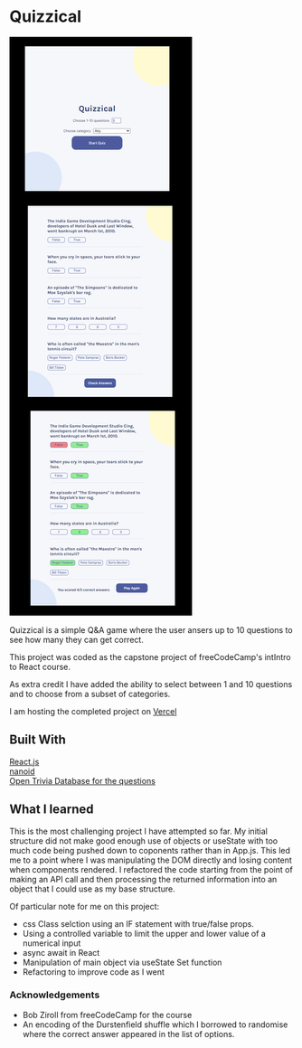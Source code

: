 # Quizzical

![](./screenshot_start.png)

Quizzical is a simple Q&A game where the user ansers up to 10 questions to see how many they can get correct.

This project was coded as the capstone project of freeCodeCamp's intIntro to React course.

As extra credit I have added the ability to select between 1 and 10 questions and to choose from a subset of categories.

I am hosting the completed project on [Vercel](https://quizzical-green.vercel.app/)

## Built With
[React.js](https://reactjs.org/) </br>
[nanoid](https://www.npmjs.com/package/nanoid) </br>
[Open Trivia Database for the questions](https://opentdb.com/)

## What I learned
This is the most challenging project I have attempted so far. My initial structure did not make good enough use of objects or useState with too much code being pushed down to coponents rather than in App.js. This led me to a point where I was manipulating the DOM directly and losing content when components rendered. I refactored the code starting from the point of making an API call and then processing the returned information into an object that I could use as my base structure.

Of particular note for me on this project:

* css Class selction using an IF statement with true/false props.
* Using a controlled variable to limit the upper and lower value of a numerical input
* async await in React
* Manipulation of main object via useState Set function
* Refactoring to improve code as I went


### Acknowledgements
* Bob Ziroll from freeCodeCamp for the course
* An encoding of the Durstenfield shuffle which I borrowed to randomise where the correct answer appeared in the list of options.
